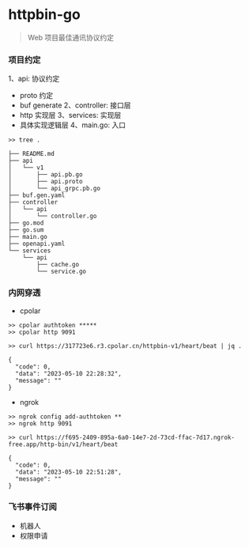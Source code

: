 # httpbin-go

> Web 项目最佳通讯协议约定


### 项目约定

1、api: 协议约定
  - proto 约定
  - buf generate
2、controller: 接口层
  - http 实现层
3、services: 实现层
  - 具体实现逻辑层
4、main.go: 入口

```shell
>> tree .

├── README.md
├── api
│   └── v1
│       ├── api.pb.go
│       ├── api.proto
│       └── api_grpc.pb.go
├── buf.gen.yaml
├── controller
│   └── api
│       └── controller.go
├── go.mod
├── go.sum
├── main.go
├── openapi.yaml
└── services
    └── api
        ├── cache.go
        └── service.go

```


### 内网穿透

- cpolar

```shell
>> cpolar authtoken *****
>> cpolar http 9091

>> curl https://317723e6.r3.cpolar.cn/httpbin-v1/heart/beat | jq .

{
  "code": 0,
  "data": "2023-05-10 22:28:32",
  "message": ""
}

```


- ngrok


```shell
>> ngrok config add-authtoken **
>> ngrok http 9091

>> curl https://f695-2409-895a-6a0-14e7-2d-73cd-ffac-7d17.ngrok-free.app/http-bin/v1/heart/beat

{
  "code": 0,
  "data": "2023-05-10 22:51:28",
  "message": ""
}

```


### 飞书事件订阅

- 机器人
- 权限申请

